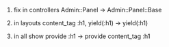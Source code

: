 1. fix in controllers
Admin::Panel -> Admin::Panel::Base

2. in layouts
content_tag :h1, yield(:h1) -> yield(:h1)

3. in all show
provide :h1 -> provide content_tag :h1
